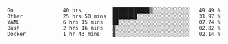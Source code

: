 <!--START_SECTION:waka-->
```text
Go                40 hrs          ████████████▒░░░░░░░░░░░░   49.49 %
Other             25 hrs 50 mins  ████████░░░░░░░░░░░░░░░░░   31.97 %
YAML              6 hrs 15 mins   ██░░░░░░░░░░░░░░░░░░░░░░░   07.74 %
Bash              2 hrs 16 mins   ▓░░░░░░░░░░░░░░░░░░░░░░░░   02.82 %
Docker            1 hr 43 mins    ▓░░░░░░░░░░░░░░░░░░░░░░░░   02.14 %
```

<!--END_SECTION:waka-->
